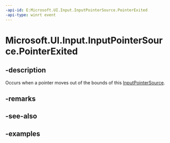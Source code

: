```yaml
---
-api-id: E:Microsoft.UI.Input.InputPointerSource.PointerExited
-api-type: winrt event
---
```


# Microsoft.UI.Input.InputPointerSource.PointerExited

<!--
public event Windows.Foundation.TypedEventHandler<Microsoft.UI.Input.InputPointerSource,Microsoft.UI.Input.PointerEventArgs> PointerExited;
-->

## -description

Occurs when a pointer moves out of the bounds of this [InputPointerSource](inputpointersource.md).

## -remarks

## -see-also

## -examples
